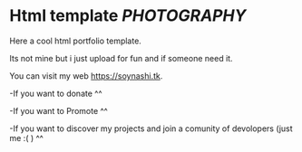 # Html template _PHOTOGRAPHY_
Here a cool html portfolio template.

Its not mine but i just upload for fun and if someone need it.




You can visit my web https://soynashi.tk.

-If you want to donate ^^

-If you want to Promote ^^

-If you want to discover my projects and join a comunity of devolopers (just me :( ) ^^
